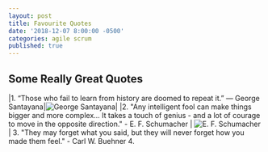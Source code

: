 ```yaml
---
layout: post
title: Favourite Quotes
date: '2018-12-07 8:00:00 -0500'
categories: agile scrum
published: true
---
```

## Some Really Great Quotes

|1. “Those who fail to learn from history are doomed to repeat it.” ― George Santayana|![George Santayana]({{site.baseurl}}/assets/george_santayana.jpg)|
|2. "Any intelligent fool can make things bigger and more complex... It takes a touch of genius - and a lot of courage to move in the opposite direction." - E. F. Schumacher |
![E. F. Schumacher]({{site.baseurl}}/assets/schumacher.jpg)|
3. "They may forget what you said, but they will never forget how you made them feel." - Carl W. Buehner
4.
